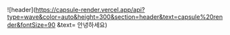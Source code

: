 ![header](https://capsule-render.vercel.app/api?type=wave&color=auto&height=300&section=header&text=capsule%20render&fontSize=90 &text= 안녕하세요)
